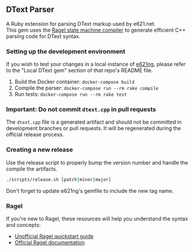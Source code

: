 ## DText Parser

A Ruby extension for parsing DText markup used by e621.net.  
This gem uses the [Ragel state machine compiler](https://github.com/adrian-thurston/ragel) to generate efficient C++ parsing code for DText syntax.

### Setting up the development environment

If you wish to test your changes in a local instance of [e621ng](https://github.com/e621ng/e621ng), please refer to the "Local DText gem" section of that repo's README file.

1. Build the Docker container: `docker-compose build`
2. Compile the parser: `docker-compose run --rm rake compile`
3. Run tests: `docker-compose run --rm rake test`

### Important: Do not commit `dtext.cpp` in pull requests

The `dtext.cpp` file is a generated artifact and should not be committed in development branches or pull requests.
It will be regenerated during the official release process.

### Creating a new release

Use the release script to properly bump the version number and handle the compile the artifacts.

```bash
./scripts/release.sh [patch|minor|major]
```

Don't forget to update e621ng's gemfile to include the new tag name.

### Ragel

If you're new to Ragel, these resources will help you understand the syntax and concepts:
- [Unofficial Ragel quickstart guide](https://github.com/calio/ragel-cheat-sheet)
- [Official Ragel documentation](http://www.colm.net/files/ragel/ragel-guide-6.10.pdf)


